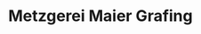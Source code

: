 ---
title: "Metzgerei Maier Grafing"
url: /grafing-bei-muenchen/metzgerei-maier-grafing/
shop: Metzgerei
---